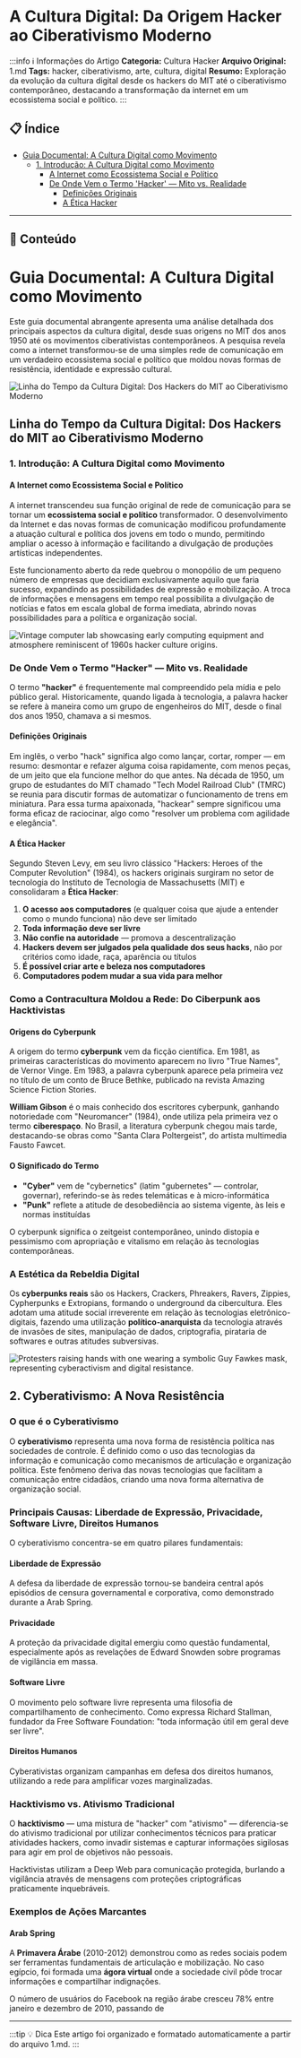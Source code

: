 # A Cultura Digital: Da Origem Hacker ao Ciberativismo Moderno

:::info ℹ️ Informações do Artigo
**Categoria:** Cultura Hacker
**Arquivo Original:** 1.md
**Tags:** hacker, ciberativismo, arte, cultura, digital
**Resumo:** Exploração da evolução da cultura digital desde os hackers do MIT até o ciberativismo contemporâneo, destacando a transformação da internet em um ecossistema social e político.
:::

## 📋 Índice

- [Guia Documental: A Cultura Digital como Movimento](#guia-documental-a-cultura-digital-como-movimento)
  - [1. Introdução: A Cultura Digital como Movimento](#introducao-a-cultura-digital-como-movimento)
    - [A Internet como Ecossistema Social e Político](#a-internet-como-ecossistema-social-e-politico)
    - [De Onde Vem o Termo 'Hacker' — Mito vs. Realidade](#de-onde-vem-o-termo-hacker-mito-vs-realidade)
      - [Definições Originais](#definicoes-originais)
      - [A Ética Hacker](#a-etica-hacker)

---

## 📄 Conteúdo

# Guia Documental: A Cultura Digital como Movimento

Este guia documental abrangente apresenta uma análise detalhada dos principais aspectos da cultura digital, desde suas origens no MIT dos anos 1950 até os movimentos ciberativistas contemporâneos. A pesquisa revela como a internet transformou-se de uma simples rede de comunicação em um verdadeiro ecossistema social e político que moldou novas formas de resistência, identidade e expressão cultural.

![Linha do Tempo da Cultura Digital: Dos Hackers do MIT ao Ciberativismo Moderno](https://ppl-ai-code-interpreter-files.s3.amazonaws.com/web/direct-files/cd6b4c773e43abce1f792642705e8e04/72623a09-0ffd-444b-ad0c-85fecdcb2d05/44e1a6cf.png)

## Linha do Tempo da Cultura Digital: Dos Hackers do MIT ao Ciberativismo Moderno

### 1. Introdução: A Cultura Digital como Movimento

#### A Internet como Ecossistema Social e Político

A internet transcendeu sua função original de rede de comunicação para se tornar um **ecossistema social e político** transformador. O desenvolvimento da Internet e das novas formas de comunicação modificou profundamente a atuação cultural e política dos jovens em todo o mundo, permitindo ampliar o acesso à informação e facilitando a divulgação de produções artísticas independentes.

Este funcionamento aberto da rede quebrou o monopólio de um pequeno número de empresas que decidiam exclusivamente aquilo que faria sucesso, expandindo as possibilidades de expressão e mobilização. A troca de informações e mensagens em tempo real possibilita a divulgação de notícias e fatos em escala global de forma imediata, abrindo novas possibilidades para a política e organização social.

![Vintage computer lab showcasing early computing equipment and atmosphere reminiscent of 1960s hacker culture origins.](https://pplx-res.cloudinary.com/image/upload/v1760314995/pplx_project_search_images/fb6c92011de614cda9ed0d2130f1622fef42bbaa.png)

### De Onde Vem o Termo "Hacker" — Mito vs. Realidade

O termo **"hacker"** é frequentemente mal compreendido pela mídia e pelo público geral. Historicamente, quando ligada à tecnologia, a palavra hacker se refere à maneira como um grupo de engenheiros do MIT, desde o final dos anos 1950, chamava a si mesmos.

#### Definições Originais

Em inglês, o verbo "hack" significa algo como lançar, cortar, romper — em resumo: desmontar e refazer alguma coisa rapidamente, com menos peças, de um jeito que ela funcione melhor do que antes. Na década de 1950, um grupo de estudantes do MIT chamado "Tech Model Railroad Club" (TMRC) se reunia para discutir formas de automatizar o funcionamento de trens em miniatura. Para essa turma apaixonada, "hackear" sempre significou uma forma eficaz de raciocinar, algo como "resolver um problema com agilidade e elegância".

#### A Ética Hacker

Segundo Steven Levy, em seu livro clássico "Hackers: Heroes of the Computer Revolution" (1984), os hackers originais surgiram no setor de tecnologia do Instituto de Tecnologia de Massachusetts (MIT) e consolidaram a **Ética Hacker**:

1. **O acesso aos computadores** (e qualquer coisa que ajude a entender como o mundo funciona) não deve ser limitado
2. **Toda informação deve ser livre**
3. **Não confie na autoridade** — promova a descentralização
4. **Hackers devem ser julgados pela qualidade dos seus hacks**, não por critérios como idade, raça, aparência ou títulos
5. **É possível criar arte e beleza nos computadores**
6. **Computadores podem mudar a sua vida para melhor**

### Como a Contracultura Moldou a Rede: Do Ciberpunk aos Hacktivistas

#### Origens do Cyberpunk

A origem do termo **cyberpunk** vem da ficção científica. Em 1981, as primeiras características do movimento aparecem no livro "True Names", de Vernor Vinge. Em 1983, a palavra cyberpunk aparece pela primeira vez no título de um conto de Bruce Bethke, publicado na revista Amazing Science Fiction Stories.

**William Gibson** é o mais conhecido dos escritores cyberpunk, ganhando notoriedade com "Neuromancer" (1984), onde utiliza pela primeira vez o termo **ciberespaço**. No Brasil, a literatura cyberpunk chegou mais tarde, destacando-se obras como "Santa Clara Poltergeist", do artista multimedia Fausto Fawcet.

#### O Significado do Termo

- **"Cyber"** vem de "cybernetics" (latim "gubernetes" — controlar, governar), referindo-se às redes telemáticas e à micro-informática
- **"Punk"** reflete a atitude de desobediência ao sistema vigente, às leis e normas instituídas

O cyberpunk significa o zeitgeist contemporâneo, unindo distopia e pessimismo com apropriação e vitalismo em relação às tecnologias contemporâneas.

### A Estética da Rebeldia Digital

Os **cyberpunks reais** são os Hackers, Crackers, Phreakers, Ravers, Zippies, Cypherpunks e Extropians, formando o underground da cibercultura. Eles adotam uma atitude social irreverente em relação às tecnologias eletrônico-digitais, fazendo uma utilização **político-anarquista** da tecnologia através de invasões de sites, manipulação de dados, criptografia, pirataria de softwares e outras atitudes subversivas.

![Protesters raising hands with one wearing a symbolic Guy Fawkes mask, representing cyberactivism and digital resistance.](https://pplx-res.cloudinary.com/image/upload/v1755548923/pplx_project_search_images/8a0ee4b121b0ac35413be4133ce527e497589177.png)

## 2. Cyberativismo: A Nova Resistência

### O que é o Cyberativismo

O **cyberativismo** representa uma nova forma de resistência política nas sociedades de controle. É definido como o uso das tecnologias da informação e comunicação como mecanismos de articulação e organização política. Este fenômeno deriva das novas tecnologias que facilitam a comunicação entre cidadãos, criando uma nova forma alternativa de organização social.

### Principais Causas: Liberdade de Expressão, Privacidade, Software Livre, Direitos Humanos

O cyberativismo concentra-se em quatro pilares fundamentais:

#### Liberdade de Expressão

A defesa da liberdade de expressão tornou-se bandeira central após episódios de censura governamental e corporativa, como demonstrado durante a Arab Spring.

#### Privacidade

A proteção da privacidade digital emergiu como questão fundamental, especialmente após as revelações de Edward Snowden sobre programas de vigilância em massa.

#### Software Livre

O movimento pelo software livre representa uma filosofia de compartilhamento de conhecimento. Como expressa Richard Stallman, fundador da Free Software Foundation: "toda informação útil em geral deve ser livre".

#### Direitos Humanos

Cyberativistas organizam campanhas em defesa dos direitos humanos, utilizando a rede para amplificar vozes marginalizadas.

### Hacktivismo vs. Ativismo Tradicional

O **hacktivismo** — uma mistura de "hacker" com "ativismo" — diferencia-se do ativismo tradicional por utilizar conhecimentos técnicos para praticar atividades hackers, como invadir sistemas e capturar informações sigilosas para agir em prol de objetivos não pessoais.

Hacktivistas utilizam a Deep Web para comunicação protegida, burlando a vigilância através de mensagens com proteções criptográficas praticamente inquebráveis.

### Exemplos de Ações Marcantes

#### Arab Spring

A **Primavera Árabe** (2010-2012) demonstrou como as redes sociais podem ser ferramentas fundamentais de articulação e mobilização. No caso egípcio, foi formada uma **ágora virtual** onde a sociedade civil pôde trocar informações e compartilhar indignações.

O número de usuários do Facebook na região árabe cresceu 78% entre janeiro e dezembro de 2010, passando de

---

:::tip 💡 Dica
Este artigo foi organizado e formatado automaticamente a partir do arquivo 1.md.
:::
